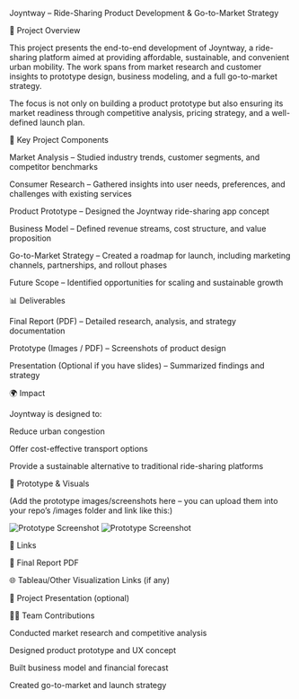 Joyntway – Ride-Sharing Product Development & Go-to-Market Strategy

📌 Project Overview

This project presents the end-to-end development of Joyntway, a ride-sharing platform aimed at providing affordable, sustainable, and convenient urban mobility. The work spans from market research and customer insights to prototype design, business modeling, and a full go-to-market strategy.

The focus is not only on building a product prototype but also ensuring its market readiness through competitive analysis, pricing strategy, and a well-defined launch plan.

🚀 Key Project Components

Market Analysis – Studied industry trends, customer segments, and competitor benchmarks

Consumer Research – Gathered insights into user needs, preferences, and challenges with existing services

Product Prototype – Designed the Joyntway ride-sharing app concept

Business Model – Defined revenue streams, cost structure, and value proposition

Go-to-Market Strategy – Created a roadmap for launch, including marketing channels, partnerships, and rollout phases

Future Scope – Identified opportunities for scaling and sustainable growth

📊 Deliverables

Final Report (PDF) – Detailed research, analysis, and strategy documentation

Prototype (Images / PDF) – Screenshots of product design

Presentation (Optional if you have slides) – Summarized findings and strategy

🌍 Impact

Joyntway is designed to:

Reduce urban congestion

Offer cost-effective transport options

Provide a sustainable alternative to traditional ride-sharing platforms

📸 Prototype & Visuals

(Add the prototype images/screenshots here – you can upload them into your repo’s /images folder and link like this:)

![Prototype Screenshot](images/prototype1.png)
![Prototype Screenshot](images/prototype2.png)

🔗 Links

📄 Final Report PDF

🌐 Tableau/Other Visualization Links (if any)

🎯 Project Presentation (optional)

👩‍💻 Team Contributions

Conducted market research and competitive analysis

Designed product prototype and UX concept

Built business model and financial forecast

Created go-to-market and launch strategy
